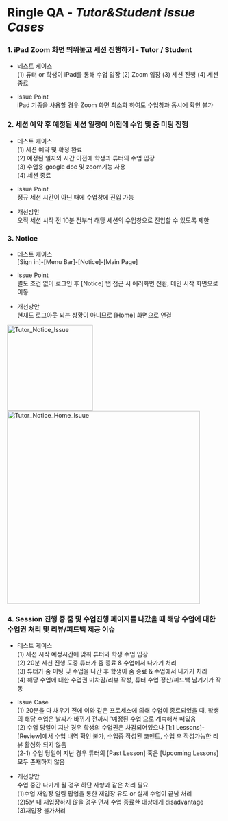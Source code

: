 # Ringle QA - *Tutor&Student Issue Cases*


### 1. iPad Zoom 화면 띄워놓고 세션 진행하기 - Tutor / Student

- 테스트 케이스<br/>
(1) 튜터 or 학생이 iPad를 통해 수업 입장
(2) Zoom 입장
(3) 세션 진행
(4) 세션 종료

- Issue Point<br/>
iPad 기종을 사용할 경우 Zoom 화면 최소화 하여도 수업창과 동시에 확인 불가

### 2. 세션 예약 후 예정된 세션 일정이 이전에 수업 및 줌 미팅 진행

- 테스트 케이스<br/>
(1) 세션 예약 및 확정 완료<br/>
(2) 예정된 일자와 시간 이전에 학생과 튜터의 수업 입장<br/>
(3) 수업용 google doc 및 zoom기능 사용<br/>
(4) 세션 종료<br/>

- Issue Point<br/>
정규 세션 시간이 아닌 때에 수업창에 진입 가능

- 개선방안<br/>
오직 세션 시작 전 10분 전부터 해당 세션의 수업창으로 진입할 수 있도록 제한

### 3. Notice

- 테스트 케이스<br/>
[Sign in]-[Menu Bar]-[Notice]-[Main Page]

- Issue Point<br/>
별도 조건 없이 로그인 후 [Notice] 탭 접근 시 에러화면 전환, 메인 시작 화면으로 이동<br/>

- 개선방안<br/>
현재도 로그아웃 되는 상황이 아니므로 [Home] 화면으로 연결<br/>

<img width="200" alt="Tutor_Notice_Issue" src="https://user-images.githubusercontent.com/93983402/140917691-d440bdbd-df56-44ba-92ee-c44ce8e2279a.png">  <img width="450" alt="Tutor_Notice_Home_Isuue" src="https://user-images.githubusercontent.com/93983402/140917717-2f917790-cbd7-4511-9cc5-3d86b3d03782.png" >


### 4. Session 진행 중 줌 및 수업진행 페이지를 나갔을 때 해당 수업에 대한 수업권 처리 및 리뷰/피드백 제공 이슈

- 테스트 케이스<br/>
(1) 세션 시작 예정시간에 맞춰 튜터와 학생 수업 입장<br/>
(2) 20분 세션 진행 도중 튜터가 줌 종료 & 수업에서 나가기 처리<br/>
(3) 튜터가 줌 미팅 및 수업을 나간 후 학생이 줌 종료 & 수업에서 나가기 처리<br/>
(4) 해당 수업에 대한 수업권 미차감/리뷰 작성, 튜터 수업 정산/피드백 남기기가 작동<br/> 

- Issue Case<br/>
(1) 20분을 다 채우기 전에 이와 같은 프로세스에 의해 수업이 종료되었을 때, 학생의 해당 수업은 날짜가 바뀌기 전까지 '예정된 수업'으로 계속해서 떠있음<br/>
(2) 수업 당일이 지난 경우 학생의 수업권은 차감되어있으나 [1:1 Lessons]-[Review]에서 수업 내역 확인 불가, 수업중 작성된 코멘트, 수업 후 작성가능한 리뷰 활성화 되지 않음<br/>
(2-1) 수업 당일이 지난 경우 튜터의 [Past Lesson] 혹은 [Upcoming Lessons] 모두 존재하지 않음<br/>

- 개선방안<br/>
수업 중간 나가게 될 경우 하단 사항과 같은 처리 필요<br/>
(1)수업 재입장 알림 팝업을 통한 재입장 유도 or 실제 수업이 끝남 처리<br/>
(2)5분 내 재입장하지 않을 경우 먼저 수업 종료한 대상에게 disadvantage<br/>
(3)재입장 불가처리<br/>

